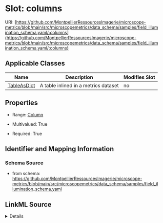 # Slot: columns

URI: [https://github.com/MontpellierRessourcesImagerie/microscope-metrics/blob/main/src/microscopemetrics/data_schema/samples/field_illumination_schema.yaml/:columns](https://github.com/MontpellierRessourcesImagerie/microscope-metrics/blob/main/src/microscopemetrics/data_schema/samples/field_illumination_schema.yaml/:columns)



<!-- no inheritance hierarchy -->




## Applicable Classes

| Name | Description | Modifies Slot |
| --- | --- | --- |
[TableAsDict](TableAsDict.md) | A table inlined in a metrics dataset |  no  |







## Properties

* Range: [Column](Column.md)

* Multivalued: True

* Required: True





## Identifier and Mapping Information







### Schema Source


* from schema: https://github.com/MontpellierRessourcesImagerie/microscope-metrics/blob/main/src/microscopemetrics/data_schema/samples/field_illumination_schema.yaml




## LinkML Source

<details>
```yaml
name: columns
from_schema: https://github.com/MontpellierRessourcesImagerie/microscope-metrics/blob/main/src/microscopemetrics/data_schema/samples/field_illumination_schema.yaml
rank: 1000
multivalued: true
alias: columns
owner: TableAsDict
domain_of:
- TableAsDict
range: Column
required: true
inlined: true
inlined_as_list: false

```
</details>